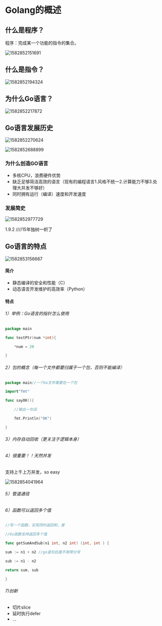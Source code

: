 # Golang的概述

## 什么是程序？

 程序：完成某一个功能的指令的集合。

![1582852151691](C:\Users\pjmjty\AppData\Roaming\Typora\typora-user-images\1582852151691.png)

## 什么是指令？

![1582852194324](C:\Users\pjmjty\AppData\Roaming\Typora\typora-user-images\1582852194324.png)

## 为什么Go语言？

![1582852217872](C:\Users\pjmjty\AppData\Roaming\Typora\typora-user-images\1582852217872.png)

## Go语言发展历史

![1582852270624](C:\Users\pjmjty\AppData\Roaming\Typora\typora-user-images\1582852270624.png)

![1582852688899](C:\Users\pjmjty\AppData\Roaming\Typora\typora-user-images\1582852688899.png)

### 为什么创造GO语言

- 多核CPU，浪费硬件优势
- 缺乏足够简洁高效的语言（现有的编程语言1.风格不统一2.计算能力不够3.处理大并发不够好）
- 同时拥有运行（编译）速度和开发速度

### 发展简史

![1582852977729](C:\Users\pjmjty\AppData\Roaming\Typora\typora-user-images\1582852977729.png)

1.9.2 ////15年独树一帜了

## Go语言的特点

![1582853156667](C:\Users\pjmjty\AppData\Roaming\Typora\typora-user-images\1582853156667.png)

#### 简介

- 静态编译的安全和性能（C）
- 动态语言开发维护的高效率（Python）

#### 特点

###### 1）举例：Go语言的指针怎么使用

```go
package main

func testPtr(num *int){

	*num = 20

}
```

###### 2）包的概念（每一个文件都要归属于一个包，否则不能编译）

```go
package main//一个Go文件需要在一个包

import"fmt"

func sayOK(){

	//输出一句话

	fmt.Println("OK")

}
```

###### 3）内存自动回收（更关注于逻辑本身）

###### 4）很重要！！天然并发

支持上千上万并发，so easy

![1582854041964](C:\Users\pjmjty\AppData\Roaming\Typora\typora-user-images\1582854041964.png)

###### 5）管道通信

###### 6）函数可以返回多个值

```go
//写一个函数，实现同时返回和，差

//Go函数支持返回多个值

func getSumAndSub(n1 int, n2 int) (int, int ) {

sum := n1 + n2 //go语句后面不用带分号

sub := n1 - n2

return sum, sub

}
```

###### 7)创新

- 切片slice
- 延时执行defer
- ...



